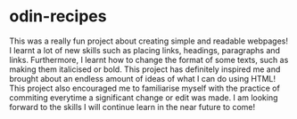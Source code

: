 <h1>odin-recipes</h1>

This was a really fun project about creating simple and readable webpages! I learnt a lot of new skills such as placing links, headings, paragraphs and links. Furthermore, I learnt how to change the format of some texts, such as making them italicised or bold. This project has definitely inspired me and brought about an endless amount of ideas of what I can do using HTML! This project also encouraged me to familiarise myself with the practice of commiting everytime a significant change or edit was made. I am looking forward to the skills I will continue learn in the near future to come!
